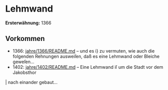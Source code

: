 # Lehmwand

**Ersterwähnung:** 1366

## Vorkommen
- 1366: [jahre/1366/README.md](../jahre/1366/README.md) – und es i} zu vermuten, wie auch die folgenden Rehnungen
ausweiſen, daß es eine Lehmwand oder Bleiche geweſen...
- 1402: [jahre/1402/README.md](../jahre/1402/README.md) – Eine Lehmwand iſ um die Stadt vor dem Jakobsthor

| nach einander gebaut...
